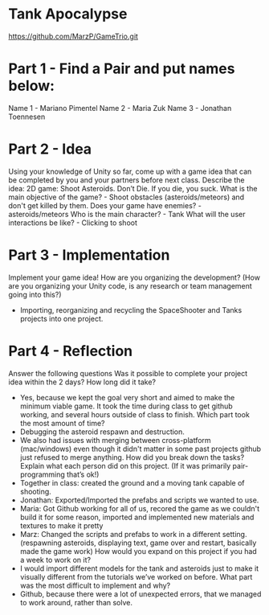 # Tank Apocalypse
https://github.com/MarzP/GameTrio.git

# Part 1 - Find a Pair and put names below: 
Name 1 - Mariano Pimentel
Name 2 - Maria Zuk
Name 3 - Jonathan Toennesen

# Part 2 - Idea
Using your knowledge of Unity so far, come up with a game idea that can be completed by you and your partners before next class. 
Describe the idea: 2D game: Shoot Asteroids. Don’t Die. If you die, you suck.
What is the main objective of the game? - Shoot obstacles (asteroids/meteors) and don't get killed by them.
Does your game have enemies?  -  asteroids/meteors
Who is the main character? - Tank
What will the user interactions be like? - Clicking to shoot

# Part 3 - Implementation
Implement your game idea!
How are you organizing the development? (How are you organizing your Unity code, is any research or team management going into this?)
- Importing, reorganizing and recycling the SpaceShooter and Tanks projects into one project.

# Part 4 - Reflection 
Answer the following questions
Was it possible to complete your project idea within the 2 days? How long did it take?
- Yes, because we kept the goal very short and aimed to make the minimum viable game. It took the time during class to get github working, and several hours outside of class to finish.
Which part took the most amount of time?
- Debugging the asteroid respawn and destruction.
- We also had issues with merging between cross-platform (mac/windows) even though it didn't matter in some past projects github just refused to merge anything.
How did you break down the tasks? Explain what each person did on this project. (If it was primarily pair-programming that’s ok!)
- Together in class: created the ground and a moving tank capable of shooting.
- Jonathan: Exported/Imported the prefabs and scripts we wanted to use.
- Maria: Got Github working for all of us, recored the game as we couldn't build it for some reason, imported and implemented new materials and textures to make it pretty 
- Marz: Changed the scripts and prefabs to work in a different setting. (respawning asteroids, displaying text, game over and restart, basically made the game work)
How would you expand on this project if you had a week to work on it?
- I would import different models for the tank and asteroids just to make it visually different from the tutorials we’ve worked on before.
What part was the most difficult to implement and why?
- Github, because there were a lot of unexpected errors, that we managed to work around, rather than solve.
